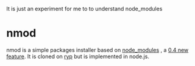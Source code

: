 It is just an experiment for me to to understand node_modules

# nmod

nmod is a simple packages installer based on
[node_modules](http://nodejs.org/docs/v0.4.1/api/modules.html#loading_from_node_modules_Folders)
, a [0.4 new feature](https://github.com/joyent/node/blob/v0.4.0/ChangeLog#L5).
It is cloned on [ryp](https://github.com/isaacs/ryp) but is implemented in node.js.

